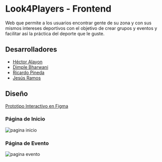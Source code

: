 # Look4Players - Frontend

Web que permite a los usuarios encontrar gente de su zona y con sus mismos intereses deportivos con el objetivo
de crear grupos y eventos y facilitar así la práctica del deporte que le guste.

## Desarrolladores

 - [Héctor Alayon](https://github.com/HAlayon)
 - [Dimple Bharwani](https://github.com/dimplebharwani)
 - [Ricardo Pineda](https://github.com/ririchi2/)
 - [Jesús Ramos](https://github.com/JeramDev)

## Diseño
[Prototipo Interactivo en Figma](https://www.figma.com/proto/zGyBqY02SmXFSaEDslS1JS/look4.team?node-id=1%3A2&scaling=scale-down-width)

### Página de Inicio

![pagina inicio](https://github.com/fullstacktf/Look4Team-Frontend/blob/master/src/img/dise%C3%B1oIncio.png?raw=true "Página de inicio")

### Página de Evento

![pagina evento](https://github.com/fullstacktf/Look4Team-Frontend/blob/master/src/img/dise%C3%B1oIncio.png "Página de evento")

